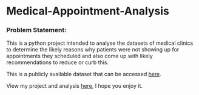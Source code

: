 # Medical-Appointment-Analysis

### Problem Statement:

This is a python project intended to analyse the datasets of medical clinics to determine the likely reasons why patients were not showing up for appointments they scheduled and also come up with likely recommendations to reduce or curb this.

This is a publicly available dataset that can be accessed [here](https://www.kaggle.com/datasets/joniarroba/noshowappointments).

View my project and analysis [here](), I hope you enjoy it.

